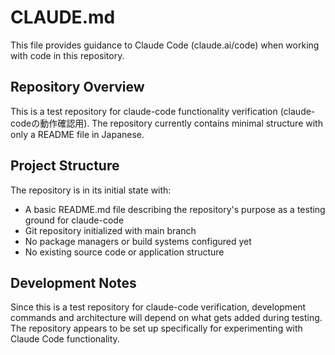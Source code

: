 # CLAUDE.md

This file provides guidance to Claude Code (claude.ai/code) when working with code in this repository.

## Repository Overview

This is a test repository for claude-code functionality verification (claude-codeの動作確認用). The repository currently contains minimal structure with only a README file in Japanese.

## Project Structure

The repository is in its initial state with:
- A basic README.md file describing the repository's purpose as a testing ground for claude-code
- Git repository initialized with main branch
- No package managers or build systems configured yet
- No existing source code or application structure

## Development Notes

Since this is a test repository for claude-code verification, development commands and architecture will depend on what gets added during testing. The repository appears to be set up specifically for experimenting with Claude Code functionality.
